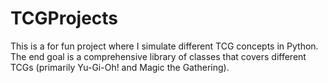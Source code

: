 # TCGProjects

This is a for fun project where I simulate different TCG concepts in Python. The end goal is a comprehensive library of classes that covers different TCGs (primarily Yu-Gi-Oh! and Magic the Gathering).
